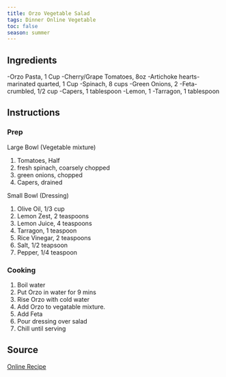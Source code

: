 ```yaml
---
title: Orzo Vegetable Salad
tags: Dinner Online Vegetable
toc: false
season: summer
---
```


## Ingredients
-Orzo Pasta, 1 Cup
-Cherry/Grape Tomatoes, 8oz
-Artichoke hearts-marinated quarted, 1 Cup
-Spinach, 8 cups
-Green Onions, 2
-Feta-crumbled, 1/2 cup
-Capers, 1 tablespoon
-Lemon, 1 
-Tarragon, 1 tablespoon

## Instructions


### Prep
Large Bowl (Vegetable mixture)
1. Tomatoes, Half 
2. fresh spinach, coarsely chopped
3. green onions, chopped
4. Capers, drained 

Small Bowl (Dressing)
1. Olive Oil, 1/3 cup
2. Lemon Zest, 2 teaspoons
3. Lemon Juice, 4 teaspoons
4. Tarragon, 1 teaspoon
5. Rice Vinegar, 2 teaspoons
6. Salt, 1/2 teapsoon
7. Pepper, 1/4 teaspoon

### Cooking
1. Boil water
2. Put Orzo in water for 9 mins
3. Rise Orzo with cold water
4. Add Orzo to vegatable mixture.
5. Add Feta
6. Pour dressing over salad
7. Chill until serving

## Source
[Online Recipe](https://www.tasteofhome.com/recipes/orzo-vegetable-salad/)
